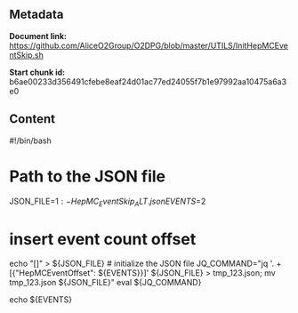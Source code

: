 ## Metadata

**Document link:** https://github.com/AliceO2Group/O2DPG/blob/master/UTILS/InitHepMCEventSkip.sh

**Start chunk id:** b6ae00233d356491cfebe8eaf24d01ac77ed24055f7b1e97992aa10475a6a3e0

## Content

#!/bin/bash

# Path to the JSON file
JSON_FILE=${1:-HepMC_EventSkip_ALT.json}
EVENTS=$2

# insert event count offset
echo "[]" > ${JSON_FILE} # initialize the JSON file
JQ_COMMAND="jq '. + [{"HepMCEventOffset": ${EVENTS}}]' ${JSON_FILE} > tmp_123.json; mv tmp_123.json ${JSON_FILE}"
eval ${JQ_COMMAND}

echo ${EVENTS}